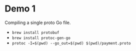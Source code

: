 # Demo 1

Compiling a single proto Go file.

- `brew install protobuf`
- `brew install protoc-gen-go`
- `protoc -I=$(pwd) --go_out=$(pwd) $(pwd)/payment.proto`
